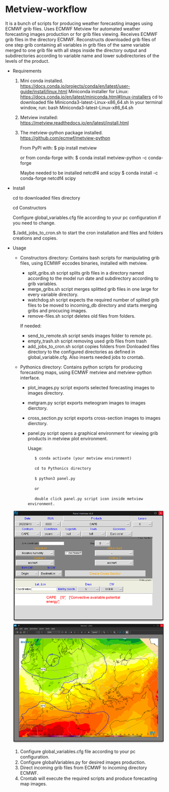 # Metview-workflow
It is a bunch of scripts for producing weather forecasting images using ECMWF grib files.
Uses ECMWF Metview for automated weather forecasting images production or for grib files viewing. Receives ECMWF grib files in the directory ECMWF. Reconstructs downloaded grib files of one step grib containing all variables in grib files of the same variable merged to one grib file with all steps inside the directory output and subdirectories according to variable name and lower subdirectories of the levels of the product.

- Requirements

    1. Mini conda installed.
    https://docs.conda.io/projects/conda/en/latest/user-guide/install/linux.html
    Miniconda installer for Linux:
        https://docs.conda.io/en/latest/miniconda.html#linux-installers
    cd to downloaded file Miniconda3-latest-Linux-x86_64.sh
    In your terminal window, run:
        bash Miniconda3-latest-Linux-x86_64.sh

    2. Metview installed:
        https://metview.readthedocs.io/en/latest/install.html


    3. The metview-python package installed.
        https://github.com/ecmwf/metview-python

        From PyPI with:
        $ pip install metview

        or from conda-forge with:
        $ conda install metview-python -c conda-forge

        Maybe needed to be installed netcdf4 and scipy 
        $ conda install -c conda-forge netcdf4 scipy 



- Install

    cd to downloaded files directory   
    
    cd Constructors
    
    Configure global_variables.cfg file according to your pc configuration if you need to change.   
    
    $./add_jobs_to_cron.sh to start the cron installation and files and folders creations and copies.



- Usage

    - Constructors directory:
        Contains bash scripts for manipulating grib files, using ECMWF eccodes binaries, installed with metview.
        - split_gribs.sh script splits grib files in a directory named according to the model run date and subdirectory according to grib variables.
        - merge_gribs.sh script merges splitted grib files in one large for every variable directory.
        - watchdog.sh script expects the required number of splited grib files to be moved to incoming_db directory and starts merging gribs and procucing images.
        - remove-files.sh script deletes old files from folders. 

        If needed:
        - send_to_remote.sh script sends images folder to remote pc.
        - empty_trash.sh script removing used grib files from trash
        - add_jobs_to_cron.sh script copies folders from Donloaded files directory to the configured directories as defined in global_variable.cfg. Also inserts needed jobs to crontab.

    - Pythonics directory:
        Contains python scripts for producing forecasting maps, using ECMWF metview and metview-python interface.
        - plot_images.py script exports selected forecasting images to images directory.
        - metgram.py script exports meteogram images to images dierctory.
        - cross_section.py script exports cross-section images to images dierctory.
        - panel.py script opens a graphical environment for viewing grib products in metview plot environment.
         
            Usage:
        
                 $ conda activate (your metview environment)
             
                 cd to Pythonics directory
             
                 $ python3 panel.py
                 
                 or
                 
                 double click panel.py script icon inside metview environment.

     ![panel image](panel.png)   
     ![plot image](plot.png)   

    1. Configure global_variables.cfg file according to your pc configuration.
    2. Configure globalVariables.py for desired images production.
    3. Direct incoming grib files from ECMWF to incoming directory ECMWF.
    4. Crontab will execute the required scripts and produce forecasting map images.
